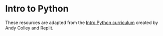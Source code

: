 # Intro to Python

These resources are adapted from the [Intro Python curriculum](https://docs.replit.com/teaching-curriculum/intro-python) created by Andy Colley and Replit.
